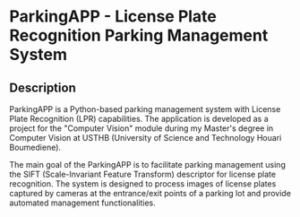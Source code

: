 # ParkingAPP - License Plate Recognition Parking Management System

## Description

ParkingAPP is a Python-based parking management system with License Plate Recognition (LPR) capabilities. The application is developed as a project for the "Computer Vision" module during my Master's degree in Computer Vision at USTHB (University of Science and Technology Houari Boumediene).

The main goal of the ParkingAPP is to facilitate parking management using the SIFT (Scale-Invariant Feature Transform) descriptor for license plate recognition. The system is designed to process images of license plates captured by cameras at the entrance/exit points of a parking lot and provide automated management functionalities.
